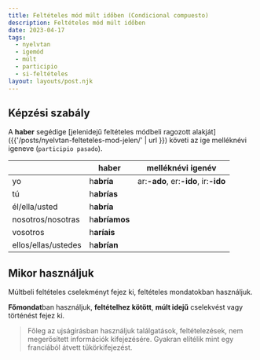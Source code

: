 ```yaml
---
title: Feltételes mód múlt időben (Condicional compuesto)
description: Feltételes mód múlt időben
date: 2023-04-17
tags:
  - nyelvtan
  - igemód
  - múlt
  - participio
  - si-feltételes
layout: layouts/post.njk
---
```


## Képzési szabály

A **haber** segédige [jelenidejű feltételes módbeli ragozott alakját]({{'/posts/nyelvtan-felteteles-mod-jelen/' | url }}) követi az ige melléknévi igeneve (`participio pasado`).

&nbsp;|haber|melléknévi igenév
----|----|----
yo|h**abría**| ar:**-ado**, er:**-ido**, ir:**-ido**
tú|h**abrías**|
él/ella/usted|h**abría**|
nosotros/nosotras|h**abríamos**|
vosotros|h**aríais**|
ellos/ellas/ustedes|h**abrían**|

## Mikor használjuk

Múltbeli feltételes cselekményt fejez ki, feltételes mondatokban használjuk.

**Főmondat**ban használjuk, **feltételhez kötött**, **múlt idejű** cselekvést vagy történést fejez ki.

> Főleg az ujságírásban használjuk találgatások, feltételezések, nem megerősített információk kifejezésére. Gyakran elítélik mint egy franciából átvett tükörkifejezést.
